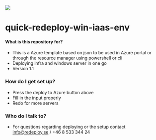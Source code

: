 <a href="https://portal.azure.com/#create/Microsoft.Template/uri/https%3A%2F%2Fraw.githubusercontent.com%2Fjonaserikson%2FAzure%2Fmaster%2Fquick-redeploy-win-iaas-env%2Fredeploy-main.json" target="_blank">
    <img src="http://azuredeploy.net/deploybutton.png"/>
</a>

# quick-redeploy-win-iaas-env

#### What is this repository for? ###

* This is a Azure template based on json to be used in Azure portal or through the resource manager using powershell or cli
* Deploying infra and windows server in one go
* Version 1.1

### How do I get set up? ###

* Press the deploy to Azure button above
* Fill in the input properly
* Redo for more servers

### Who do I talk to? ###

* For questions regarding deploying or the setup contact [info@redeploy.se](mailto:info@redeploy.se) / +46 8 533 344 24
